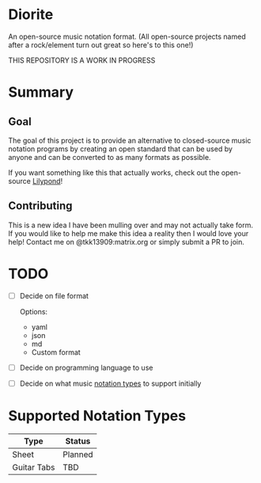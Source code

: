 # Diorite
An open-source music notation format. (All open-source projects named after a rock/element turn out great so here's to this one!)

THIS REPOSITORY IS A WORK IN PROGRESS

# Summary
## Goal
The goal of this project is to provide an alternative to closed-source music notation programs by creating an open standard that can be used by anyone and can be converted to as many formats as possible.

If you want something like this that actually works, check out the open-source [Lilypond](https://lilypond.org/index.html)!

## Contributing
This is a new idea I have been mulling over and may not actually take form. If you would like to help me make this idea a reality then I would love your help! Contact me on @tkk13909:matrix.org or simply submit a PR to join.

# TODO
- [ ] Decide on file format
    
    Options:
    - yaml
    - json
    - md
    - Custom format
- [ ] Decide on programming language to use
- [ ] Decide on what music [notation types](#supported-notation-types) to support initially

# Supported Notation Types
| Type | Status |
| ---- | ------ |
| Sheet | Planned |
| Guitar Tabs | TBD |
